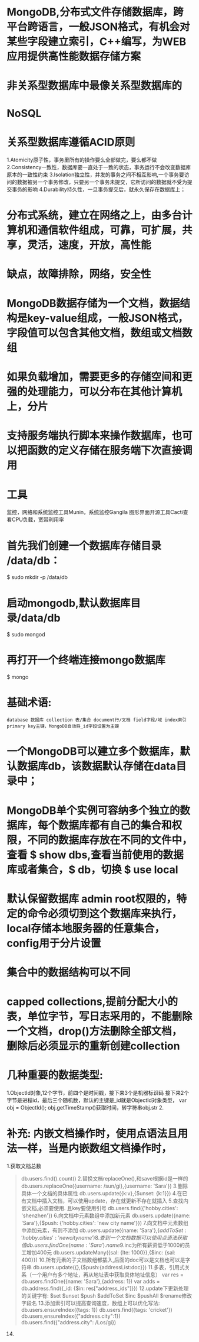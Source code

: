 # MongoDB,分布式文件存储数据库，跨平台跨语言，一般JSON格式，有机会对某些字段建立索引，C++编写，为WEB应用提供高性能数据存储方案
# 非关系型数据库中最像关系型数据库的
# NoSQL
# 关系型数据库遵循ACID原则
1.Atomicity原子性，事务里所有的操作要么全部做完，要么都不做
2.Consistency一致性，数据库要一直处于一致的状态，事务运行不会改变数据库原本的一致性约束
3.Isolation独立性，并发的事务之间不相互影响,一个事务要访问的数据被另一个事务修改，只要另一个事务未提交，它所访问的数据就不受为提交事务的影响
4.Durability持久性，一旦事务提交后，就永久保存在数据库上；

# 分布式系统，建立在网络之上，由多台计算机和通信软件组成，可靠，可扩展，共享，灵活，速度，开放，高性能

# 缺点，故障排除，网络，安全性

# MongoDB数据存储为一个文档，数据结构是key-value组成，一般JSON格式，字段值可以包含其他文档，数组或文档数组
# 如果负载增加，需要更多的存储空间和更强的处理能力，可以分布在其他计算机上，分片
# 支持服务端执行脚本来操作数据库，也可以把函数的定义存储在服务端下次直接调用

# 工具
监控，网络和系统监控工具Munin，系统监控Gangila 图形界面开源工具Cacti查看CPU负载，宽带利用率

# 首先我们创建一个数据库存储目录 /data/db：
  $ sudo mkdir -p /data/db
# 启动mongodb,默认数据库目录/data/db
  $ sudo mongod
# 再打开一个终端连接mongo数据库
  $ mongo


# 基础术语:
    database 数据库 collection 表/集合 document行/文档 field字段/域 index索引 primary key主键，MongoDB自动将_id字段设置为主键

# 一个MongoDB可以建立多个数据库，默认数据库db，该数据默认存储在data目录中；
# MongoDB单个实例可容纳多个独立的数据库，每个数据库都有自己的集合和权限，不同的数据库存放在不同的文件中，查看 $ show dbs,查看当前使用的数据库或者集合，$ db，切换 $ use local

# 默认保留数据库 admin root权限的，特定的命令必须切到这个数据库来执行，local存储本地服务器的任意集合，config用于分片设置

# 集合中的数据结构可以不同

# capped collections,提前分配大小的表，单位字节，写日志采用的，不能删除一个文档，drop()方法删除全部文档，删除后必须显示的重新创建collection

# 几种重要的数据类型:
   1.ObjectId对象,12个字节，前四个是时间戳，接下来3个是机器标识码 接下来2个字节是进程id，最后三个随机数，默认的主键是_id就是ObjectId对象类型，
   var obj = ObjectId(); obj.getTimeStamp()获取时间，转字符串obj.str
   2.

# 补充: 内嵌文档操作时，使用点语法且用法一样，当是内嵌数组文档操作时，
1.获取文档总数
> db.users.find().count()
2.替换文档replaceOne(),和save根据id是一样的
> db.users.replaceOne({username: /sun/gi},{username: 'Sara'})
3.删除具体一个文档的具体属性
> db.users.update({k:v},{$unset: {k:1}})
4.在已有文档中插入文档，可以使用update，存在就更新不存在就插入
5.查找内嵌文档,必须要使用. 且key要使用引号
> db.users.find({'hobby.cities': 'shenzhen'})
6.向文档中元素数组中添加新元素
> db.users.update({name: 'Sara'},{$push: {'hobby.cities': 'new city name'}})
7.向文档中元素数组中添加元素，有则不添加
> db.users.update({name: 'Sara'},{$addToSet: {'hobby.cities': 'new city name'})
8.查到一个文档数据可以使用点语法获取值
> db.users.findOne({name: 'Sara'}).name
9.$inc为所有薪资低于1000的员工增加400元
> db.users.updateMany({sal: {lte: 1000}},{$inc: {sal: 400}})
10.所有元素的子文档数组都插入,后面的doc可以是文档也可以是字符串
> db.users.update({},{$push:{addressList:doc}})
11.多表，引用式关系（一个用户有多个地址，再从地址表中获取具体地址信息）
> var res = db.users.findOne({name: 'Sara'},{address: 1})
> var adds = db.address.find({_id: {$in: res["address_ids"]}})
12.update下更新处理的关键字有:
$set $unset $push $addToSet $inc $pushAll $rename修改字段名
13.添加索引可以提高查询速度，数组上可以优化写法:
> db.users.ensureIndex({tags: 1})
> db.users.find({tags: 'cricket'})
> db.users,ensureIndex({"address.city":1})
> db.users.find({"address.city": /Los/gi})
14.

